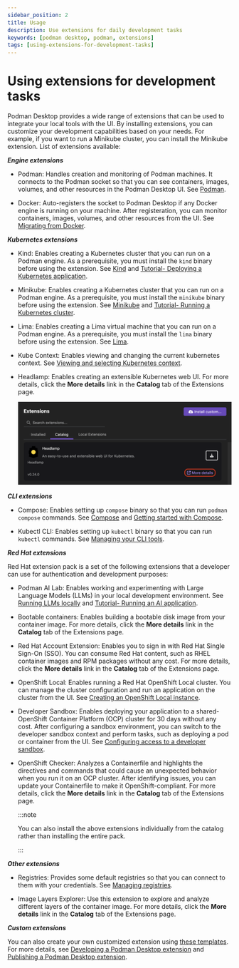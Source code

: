 ```yaml
---
sidebar_position: 2
title: Usage
description: Use extensions for daily development tasks
keywords: [podman desktop, podman, extensions]
tags: [using-extensions-for-development-tasks]
---
```


# Using extensions for development tasks

Podman Desktop provides a wide range of extensions that can be used to integrate your local tools with the UI. By installing extensions, you can customize your development capabilities based on your needs. For example, if you want to run a Minikube cluster, you can install the Minikube extension. List of extensions available:

**_Engine extensions_**

- Podman: Handles creation and monitoring of Podman machines. It connects to the Podman socket so that you can see containers, images, volumes, and other resources in the Podman Desktop UI. See [Podman](/docs/podman).

- Docker: Auto-registers the socket to Podman Desktop if any Docker engine is running on your machine. After registeration, you can monitor containers, images, volumes, and other resources from the UI. See [Migrating from Docker](/docs/migrating-from-docker).

**_Kubernetes extensions_**

- Kind: Enables creating a Kubernetes cluster that you can run on a Podman engine. As a prerequisite, you must install the `kind` binary before using the extension. See [Kind](/docs/kind) and [Tutorial- Deploying a Kubernetes application](/tutorial/deploying-a-kubernetes-application).

- Minikube: Enables creating a Kubernetes cluster that you can run on a Podman engine. As a prerequisite, you must install the `minikube` binary before using the extension. See [Minikube](/docs/minikube) and [Tutorial- Running a Kubernetes cluster](/tutorial/running-a-kubernetes-cluster).

- Lima: Enables creating a Lima virtual machine that you can run on a Podman engine. As a prerequisite, you must install the `lima` binary before using the extension. See [Lima](/docs/lima).

- Kube Context: Enables viewing and changing the current kubernetes context. See [Viewing and selecting Kubernetes context](/docs/kubernetes/viewing-and-selecting-current-kubernetes-context).

- Headlamp: Enables creating an extensible Kubernetes web UI. For more details, click the **More details** link in the **Catalog** tab of the Extensions page.

  ![more details link](../img/more-details-link.png)

**_CLI extensions_**

- Compose: Enables setting up `compose` binary so that you can run `podman compose` commands. See [Compose](/docs/compose) and [Getting started with Compose](/tutorial/getting-started-with-compose).

- Kubectl CLI: Enables setting up `kubectl` binary so that you can run `kubectl` commands. See [Managing your CLI tools](/tutorial/managing-your-application-resources#managing-other-resources).

**_Red Hat extensions_**

Red Hat extension pack is a set of the following extensions that a developer can use for authentication and development purposes:

- Podman AI Lab: Enables working and experimenting with Large Language Models (LLMs) in your local development environment. See [Running LLMs locally](/docs/ai-lab) and [Tutorial- Running an AI application](/tutorial/running-an-ai-application).

- Bootable containers: Enables building a bootable disk image from your container image. For more details, click the **More details** link in the **Catalog** tab of the Extensions page.

- Red Hat Account Extension: Enables you to sign in with Red Hat Single Sign-On (SSO). You can consume Red Hat content, such as RHEL container images and RPM packages without any cost. For more details, click the **More details** link in the **Catalog** tab of the Extensions page.

- OpenShift Local: Enables running a Red Hat OpenShift Local cluster. You can manage the cluster configuration and run an application on the cluster from the UI. See [Creating an OpenShift Local instance](/docs/openshift/openshift-local).

- Developer Sandbox: Enables deploying your application to a shared-OpenShift Container Platform (OCP) cluster for 30 days without any cost. After configuring a sandbox environment, you can switch to the developer sandbox context and perform tasks, such as deploying a pod or container from the UI. See [Configuring access to a developer sandbox](/docs/openshift/developer-sandbox).

- OpenShift Checker: Analyzes a Containerfile and highlights the directives and commands that could cause an unexpected behavior when you run it on an OCP cluster. After identifying issues, you can update your Containerfile to make it OpenShift-compliant. For more details, click the **More details** link in the **Catalog** tab of the Extensions page.

  :::note

  You can also install the above extensions individually from the catalog rather than installing the entire pack.

  :::

**_Other extensions_**

- Registries: Provides some default registries so that you can connect to them with your credentials. See [Managing registries](/docs/containers/registries).

- Image Layers Explorer: Use this extension to explore and analyze different layers of the container image. For more details, click the **More details** link in the **Catalog** tab of the Extensions page.

**_Custom extensions_**

You can also create your own customized extension using [these templates](/docs/extensions/templates). For more details, see [Developing a Podman Desktop extension](/docs/extensions/developing) and [Publishing a Podman Desktop extension](/docs/extensions/publish).
